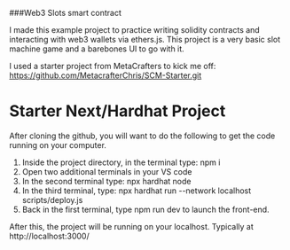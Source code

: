 ###Web3 Slots smart contract

I made this example project to practice writing solidity contracts and interacting with web3 wallets via ethers.js.
This project is a very basic slot machine game and a barebones UI to go with it.

I used a starter project from MetaCrafters to kick me off: https://github.com/MetacrafterChris/SCM-Starter.git

# Starter Next/Hardhat Project

After cloning the github, you will want to do the following to get the code running on your computer.

1. Inside the project directory, in the terminal type: npm i
2. Open two additional terminals in your VS code
3. In the second terminal type: npx hardhat node
4. In the third terminal, type: npx hardhat run --network localhost scripts/deploy.js
5. Back in the first terminal, type npm run dev to launch the front-end.

After this, the project will be running on your localhost. 
Typically at http://localhost:3000/
